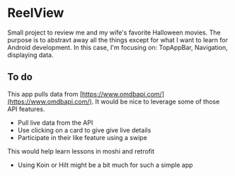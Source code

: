 # ReelView
Small project to review me and my wife's favorite Halloween movies. 
The purpose is to abstravt away all the things except for what I 
want to learn for Android development. In this case, I'm focusing 
on: TopAppBar, Navigation, displaying data. 

## To do
This app pulls data from [https://www.omdbapi.com/](https://www.omdbapi.com/). It would be nice to leverage
some of those API features.
- Pull live data from the API
- Use clicking on a card to give give live details
- Participate in their like feature using a swipe

This would help learn lessons in moshi and retrofit
- Using Koin or Hilt might be a bit much for such a simple app

